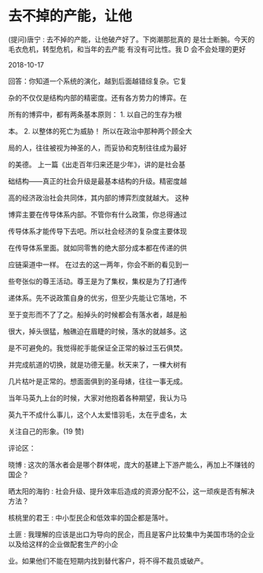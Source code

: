 # 去不掉的产能，让他

(提问)唐宁 : 去不掉的产能，让他破产好了。下岗潮那批真的 是壮士断腕。今天的毛衣危机，转型危机，和当年的去产能 有没有可比性。我 D 会不会处理的更好

2018-10-17

回答：你知道一个系统的演化，越到后面越错综复杂。它复

杂的不仅仅是结构内部的精密度。还有各方势力的博弈。在

所有的博弈中，都有两条基本原则： 1\. 以自己的生存为根

本。 2\. 以整体的死亡为威胁！ 所以在政治中那种两个顾全大

局的人，往往被视为神圣的人，而妥协和克制往往成为最好

的美德。 上一篇《出走百年归来还是少年》，讲的是社会基

础结构——真正的社会升级是最基本结构的升级。精密度越

高的经济政治社会共同体，其内部的博弈烈度就越大。 这种

博弈主要在传导体系内部。不管你有什么政策，你总得通过

传导体系才能传导下去吧。所以社会经济的复杂度主要体现

在传导体系里面。就如同零售的绝大部分成本都在传递的供

应链渠道中一样。 在过去的这一两年，你会不断的看见到一

些夸张似的尊王活动。尊王是为了集权，集权是为了打通传

递体系。先不说政策自身的优劣，但至少先能让它落地，不

至于变形而不了了之。船掉头的时候都会有落水者，越是船

很大，掉头很猛，触礁迫在眉睫的时候，落水的就越多。这

是不可避免的。我觉得舵手能保证全正常的躲过玉石俱焚。

并完成航道的切换，就是功德无量。秋天来了，一棵大树有

几片枯叶是正常的。想面面俱到的圣母婊，往往一事无成。

当年马英九上台的时候，大家对他抱着各种期望，我认为马

英九干不成什么事儿，这个人太爱惜羽毛，太在乎虚名，太

关注自己的形象。(19 赞)

评论区：

晓博 : 这次的落水者会是哪个群体呢，庞大的基建上下游产能么，再加上不赚钱的国企？

晒太阳的海豹 : 社会升级、提升效率后造成的资源分配不公，这一顽疾是否有解决方法？

核桃里的君王 : 中小型民企和低效率的国企都是落叶。

土匪 : 我理解的应该是出口为导向的民企，而且是客户比较集中为美国市场的企业以及给这样的企业做配套生产的小企

业。如果他们不能在短期内找到替代客户，将不得不裁员或破产。